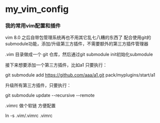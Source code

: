 # my_vim_config

### 我的常用vim配置和插件

vim 8.0 之后自带包管理系统再也不用其它乱七八糟的东西了
配合使用git的submodule功能，添加/升级第三方插件，不需要额外的第三方插件管理器

.vim 目录做成一个 git 仓库，然后通过git submodule init初始化submodule

接下来想要添加一个第三方插件，比如a1 只要执行：

git submodule add https://github.com/aaa/a1.git pack/myplugins/start/a1

升级所有第三方插件，只要执行：

git submodule update --recursive --remote

.vimrc 做个软链 方便配置

ln -s .vim/.vimrc .vimrc




